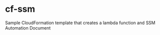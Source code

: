 # cf-ssm

Sample CloudFormation template that creates a lambda function and SSM Automation Document
